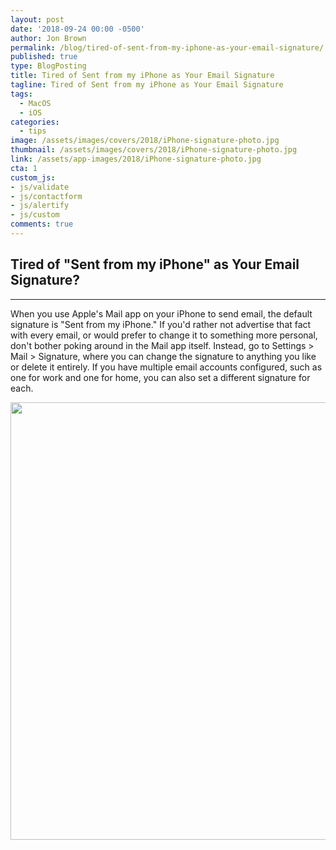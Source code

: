 ```yaml
---
layout: post
date: '2018-09-24 00:00 -0500'
author: Jon Brown
permalink: /blog/tired-of-sent-from-my-iphone-as-your-email-signature/
published: true
type: BlogPosting
title: Tired of Sent from my iPhone as Your Email Signature
tagline: Tired of Sent from my iPhone as Your Email Signature
tags:
  - MacOS
  - iOS
categories:
  - tips
image: /assets/images/covers/2018/iPhone-signature-photo.jpg
thumbnail: /assets/images/covers/2018/iPhone-signature-photo.jpg
link: /assets/app-images/2018/iPhone-signature-photo.jpg
cta: 1
custom_js:
- js/validate
- js/contactform
- js/alertify
- js/custom
comments: true
---
```

## Tired of "Sent from my iPhone" as Your Email Signature?
---

When you use Apple's Mail app on your iPhone to send email, the default
signature is "Sent from my iPhone." If you'd rather not advertise that
fact with every email, or would prefer to change it to something more
personal, don't bother poking around in the Mail app itself. Instead, go
to Settings \> Mail \> Signature, where you can change the signature to
anything you like or delete it entirely. If you have multiple email
accounts configured, such as one for work and one for home, you can also
set a different signature for each.

<img src="{{ site.site_cdn }}/assets/images/blog/2018/phonesignature/image2.png" class="img-fluid rounded m-2" width="700" />
